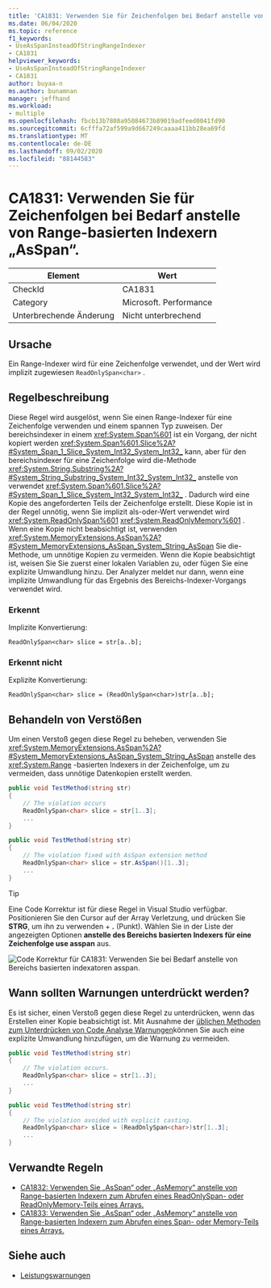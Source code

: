 ```yaml
---
title: 'CA1831: Verwenden Sie für Zeichenfolgen bei Bedarf anstelle von Range-basierten Indexern „AsSpan“.'
ms.date: 06/04/2020
ms.topic: reference
f1_keywords:
- UseAsSpanInsteadOfStringRangeIndexer
- CA1831
helpviewer_keywords:
- UseAsSpanInsteadOfStringRangeIndexer
- CA1831
author: buyaa-n
ms.author: bunamnan
manager: jeffhand
ms.workload:
- multiple
ms.openlocfilehash: fbcb13b7808a95084673b89019adfeed0041fd90
ms.sourcegitcommit: 6cfffa72af599a9d667249caaaa411bb28ea69fd
ms.translationtype: MT
ms.contentlocale: de-DE
ms.lasthandoff: 09/02/2020
ms.locfileid: "88144583"
---
```

# <a name="ca1831-use-asspan-instead-of-range-based-indexers-for-string-when-appropriate"></a>CA1831: Verwenden Sie für Zeichenfolgen bei Bedarf anstelle von Range-basierten Indexern „AsSpan“.

|Element|Wert|
|-|-|
|CheckId|CA1831|
|Category|Microsoft. Performance|
|Unterbrechende Änderung|Nicht unterbrechend|

## <a name="cause"></a>Ursache

Ein Range-Indexer wird für eine Zeichenfolge verwendet, und der Wert wird implizit zugewiesen `ReadOnlySpan<char>` .

## <a name="rule-description"></a>Regelbeschreibung

Diese Regel wird ausgelöst, wenn Sie einen Range-Indexer für eine Zeichenfolge verwenden und einem spannen Typ zuweisen. Der bereichsindexer in einem <xref:System.Span%601> ist ein Vorgang, der nicht kopiert werden <xref:System.Span%601.Slice%2A?#System_Span_1_Slice_System_Int32_System_Int32_> kann, aber für den bereichsindexer für eine Zeichenfolge wird die-Methode <xref:System.String.Substring%2A?#System_String_Substring_System_Int32_System_Int32_> anstelle von verwendet <xref:System.Span%601.Slice%2A?#System_Span_1_Slice_System_Int32_System_Int32_> . Dadurch wird eine Kopie des angeforderten Teils der Zeichenfolge erstellt. Diese Kopie ist in der Regel unnötig, wenn Sie implizit als-oder-Wert verwendet wird <xref:System.ReadOnlySpan%601> <xref:System.ReadOnlyMemory%601> . Wenn eine Kopie nicht beabsichtigt ist, verwenden <xref:System.MemoryExtensions.AsSpan%2A?#System_MemoryExtensions_AsSpan_System_String_AsSpan> Sie die-Methode, um unnötige Kopien zu vermeiden. Wenn die Kopie beabsichtigt ist, weisen Sie Sie zuerst einer lokalen Variablen zu, oder fügen Sie eine explizite Umwandlung hinzu. Der Analyzer meldet nur dann, wenn eine implizite Umwandlung für das Ergebnis des Bereichs-Indexer-Vorgangs verwendet wird.

### <a name="detects"></a>Erkennt

Implizite Konvertierung:

`ReadOnlySpan<char> slice = str[a..b];`

### <a name="does-not-detect"></a>Erkennt nicht

Explizite Konvertierung:

`ReadOnlySpan<char> slice = (ReadOnlySpan<char>)str[a..b];`

## <a name="how-to-fix-violations"></a>Behandeln von Verstößen

Um einen Verstoß gegen diese Regel zu beheben, verwenden Sie <xref:System.MemoryExtensions.AsSpan%2A?#System_MemoryExtensions_AsSpan_System_String_AsSpan> anstelle des <xref:System.Range> -basierten Indexers in der Zeichenfolge, um zu vermeiden, dass unnötige Datenkopien erstellt werden.

```csharp
public void TestMethod(string str)
{
    // The violation occurs
    ReadOnlySpan<char> slice = str[1..3];
    ...
}
```

```csharp
public void TestMethod(string str)
{
    // The violation fixed with AsSpan extension method
    ReadOnlySpan<char> slice = str.AsSpan()[1..3];
    ...
}
```

> [!TIP]
> Eine Code Korrektur ist für diese Regel in Visual Studio verfügbar. Positionieren Sie den Cursor auf der Array Verletzung, und drücken Sie **STRG**, um ihn zu verwenden + **.** (Punkt). Wählen Sie in der Liste der angezeigten Optionen **anstelle des Bereichs basierten Indexers für eine Zeichenfolge use asspan** aus.
>
> ![Code Korrektur für CA1831: Verwenden Sie bei Bedarf anstelle von Bereichs basierten indexatoren asspan.](media/ca1831_codefix.png)

## <a name="when-to-suppress-warnings"></a>Wann sollten Warnungen unterdrückt werden?

Es ist sicher, einen Verstoß gegen diese Regel zu unterdrücken, wenn das Erstellen einer Kopie beabsichtigt ist. Mit Ausnahme der [üblichen Methoden zum Unterdrücken von Code Analyse Warnungen](in-source-suppression-overview.md)können Sie auch eine explizite Umwandlung hinzufügen, um die Warnung zu vermeiden.

```csharp
public void TestMethod(string str)
{
    // The violation occurs.
    ReadOnlySpan<char> slice = str[1..3];
    ...
}
```

```csharp
public void TestMethod(string str)
{
    // The violation avoided with explicit casting.
    ReadOnlySpan<char> slice = (ReadOnlySpan<char>)str[1..3];
    ...
}
```

## <a name="related-rules"></a>Verwandte Regeln

- [CA1832: Verwenden Sie „AsSpan“ oder „AsMemory“ anstelle von Range-basierten Indexern zum Abrufen eines ReadOnlySpan- oder ReadOnlyMemory-Teils eines Arrays.](ca1832.md)
- [CA1833: Verwenden Sie „AsSpan“ oder „AsMemory“ anstelle von Range-basierten Indexern zum Abrufen eines Span- oder Memory-Teils eines Arrays.](ca1833.md)

## <a name="see-also"></a>Siehe auch

- [Leistungswarnungen](../code-quality/performance-warnings.md)
